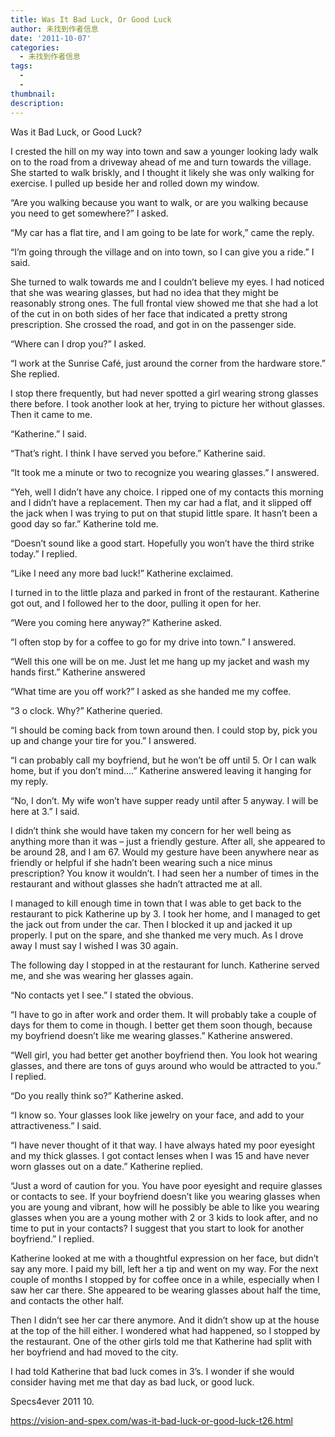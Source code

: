 ```yaml
---
title: Was It Bad Luck, Or Good Luck
author: 未找到作者信息
date: '2011-10-07'
categories:
  - 未找到作者信息
tags:
  - 
  - 
thumbnail: 
description: 
---
```


Was it Bad Luck, or Good Luck?

I crested the hill on my way into town and saw a younger looking lady walk on to the road from a driveway ahead of me and turn towards the village.  She started to walk briskly, and I thought it likely she was only walking for exercise.  I pulled up beside her and rolled down my window.

“Are you walking because you want to walk, or are you walking because you need to get somewhere?” I asked.

“My car has a flat tire, and I am going to be late for work,” came the reply.

“I’m going through the village and on into town, so I can give you a ride.” I said.

She turned to walk towards me and I couldn’t believe my eyes. I had noticed that she was wearing glasses, but had no idea that they might be reasonably strong ones. The full frontal view showed me that she had a lot of the cut in on both sides of her face that indicated a pretty strong prescription. She crossed the road, and got in on the passenger side.

“Where can I drop you?” I asked.

“I work at the Sunrise Café, just around the corner from the hardware store.” She replied.

I stop there frequently, but had never spotted a girl wearing strong glasses there before. I took another look at her, trying to picture her without glasses. Then it came to me.

“Katherine.” I said.

“That’s right. I think I have served you before.” Katherine said.

“It took me a minute or two to recognize you wearing glasses.” I answered.

“Yeh, well I didn’t have any choice. I ripped one of my contacts this morning and I didn’t have a replacement. Then my car had a flat, and it slipped off the jack when I was trying to put on that stupid little spare.  It hasn’t been a good day so far.” Katherine told me.

“Doesn’t sound like a good start.  Hopefully you won’t have the third strike today.” I replied.

“Like I need any more bad luck!” Katherine exclaimed.

I turned in to the little plaza and parked in front of the restaurant.  Katherine got out, and I followed her to the door, pulling it open for her.

“Were you coming here anyway?” Katherine asked.

“I often stop by for a coffee to go for my drive into town.” I answered.

“Well this one will be on me. Just let me hang up my jacket and wash my hands first.” Katherine answered

“What time are you off work?” I asked as she handed me my coffee.

“3 o clock. Why?” Katherine queried.

“I should be coming back from town around then. I could stop by, pick you up and change your tire for you.” I answered.

“I can probably call my boyfriend, but he won’t be off until 5. Or I can walk home, but if you don’t mind….” Katherine answered leaving it hanging for my reply.

“No, I don’t. My wife won’t have supper ready until after 5 anyway.  I will be here at 3.” I said.

I didn’t think she would have taken my concern for her well being as anything more than it was – just a friendly gesture. After all, she appeared to be around 28, and I am 67.  Would my gesture have been anywhere near as friendly or helpful if she hadn’t been wearing such a nice minus prescription?  You know it wouldn’t. I had seen her a number of times in the restaurant and without glasses she hadn’t attracted me at all.

I managed to kill enough time in town that I was able to get back to the restaurant to pick Katherine up by 3. I took her home, and I managed to get the jack out from under the car. Then I blocked it up and jacked it up properly. I put on the spare, and she thanked me very much.  As I drove away I must say I wished I was 30 again.

The following day I stopped in at the restaurant for lunch. Katherine served me, and she was wearing her glasses again.

“No contacts yet I see.” I stated the obvious.

“I have to go in after work and order them.  It will probably take a couple of days for them to come in though. I better get them soon though, because my boyfriend doesn’t like me wearing glasses.” Katherine answered.

“Well girl, you had better get another boyfriend then. You look hot wearing glasses, and there are tons of guys around who would be attracted to you.” I replied.

“Do you really think so?” Katherine asked.

“I know so. Your glasses look like jewelry on your face, and add to your attractiveness.” I said.

“I have never thought of it that way. I have always hated my poor eyesight and my thick glasses. I got contact lenses when I was 15 and have never worn glasses out on a date.” Katherine replied.

“Just a word of caution for you. You have poor eyesight and require glasses or contacts to see.  If your boyfriend doesn’t like you wearing glasses when you are young and vibrant, how will he possibly be able to like you wearing glasses when you are a young mother with 2 or 3 kids to look after, and no time to put in your contacts?  I suggest that you start to look for another boyfriend.” I replied.

Katherine looked at me with a thoughtful expression on her face, but didn’t say any more.  I paid my bill, left her a tip and went on my way.  For the next couple of months I stopped by for coffee once in a while, especially when I saw her car there. She appeared to be wearing glasses about half the time, and contacts the other half.

Then I didn’t see her car there anymore. And it didn’t show up at the house at the top of the hill either.  I wondered what had happened, so I stopped by the restaurant.  One of the other girls told me that Katherine had split with her boyfriend and had moved to the city.

I had told Katherine that bad luck comes in 3’s. I wonder if she would consider having met me that day as bad luck, or good luck.

Specs4ever
2011 10.

https://vision-and-spex.com/was-it-bad-luck-or-good-luck-t26.html
